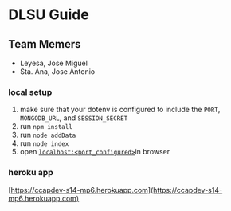 # DLSU Guide

## Team Memers
- Leyesa, Jose Miguel
- Sta. Ana, Jose Antonio


### local setup
1. make sure that your dotenv is configured to include the ```PORT```, ```MONGODB_URL```, and ```SESSION_SECRET```
1. run ```npm install```
1. run ```node addData```
1. run ```node index```
2. open <span style="text-decoration: underline">```localhost:<port_configured>```</span>in browser

### heroku app
[https://ccapdev-s14-mp6.herokuapp.com](https://ccapdev-s14-mp6.herokuapp.com)